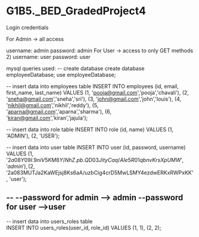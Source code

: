 # G1B5._BED_GradedProject4

Login credentials

For Admin -> all access

username: admin password: admin
For User -> access to only GET methods 2) username: user password: user

mysql queries used: -- create database create database employeeDatabase; use employeeDatabase;

-- insert data into employees table INSERT INTO employees (id, email, first_name, last_name) VALUES (1, 'pooja@gmail.com','pooja','chavali'), (2, 'sneha@gmail.com','sneha','sri'), (3, 'john@gmail.com','john','louis'), (4, 'nikhil@gmail.com','nikhil','reddy'), (5, 'aparna@gmail.com','aparna','sharma'), (6, 'kiran@gmail.com','kiran','jajula');

-- insert data into role table INSERT INTO role (id, name) VALUES (1, 'ADMIN'), (2, 'USER');

-- insert data into user table
INSERT INTO user (id, password, username) VALUES (1, '$2a$08$Y09I.9niV5KM8Y/NhZ.pb.QD03JityCaq/AIe5R01qbnvKrsXpUMW', 'admin' ), (2, '$2a$08$3MUTJa2KaWEjsj8Ks6aA/uzbCig4crD5MwLSMY4ezdwERKxRWPxKK', 'user');

   --
   --password for admin --> admin
   --password for user  -->user
   --
   
-- insert data into users_roles table   
INSERT INTO users_roles(user_id, role_id) VALUES (1, 1), (2, 2);
